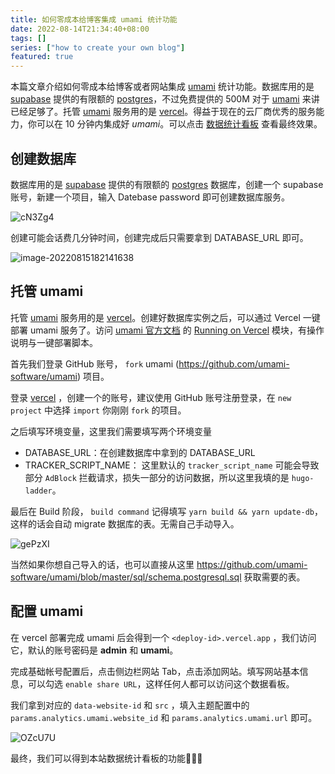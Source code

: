 ```yaml
---
title: 如何零成本给博客集成 umami 统计功能
date: 2022-08-14T21:34:40+08:00
tags: []
series: ["how to create your own blog"]
featured: true
---
```

本篇文章介绍如何零成本给博客或者网站集成 [umami](https://umami.is/) 统计功能。数据库用的是 [supabase](https://app.supabase.com/) 提供的有限额的 [postgres](https://supabase.com/docs/guides/database)，不过免费提供的 500M 对于  [umami](https://umami.is/) 来讲已经足够了。托管 [umami](https://umami.is/) 服务用的是 [vercel](https://vercel.com/)。得益于现在的云厂商优秀的服务能力，你可以在 10 分钟内集成好 *umami*。可以点击 [数据统计看板](https://umami-ochre-nu.vercel.app/share/o3zAba1V/guangzhengli) 查看最终效果。

<!--more-->

## 创建数据库

数据库用的是 [supabase](https://app.supabase.com/) 提供的有限额的 [postgres](https://supabase.com/docs/guides/database) 数据库，创建一个 supabase 账号，新建一个项目，输入 Datebase password 即可创建数据库服务。

![cN3Zg4](https://cdn.jsdelivr.net/gh/guangzhengli/PicURL@master/uPic/cN3Zg4.png)

创建可能会话费几分钟时间，创建完成后只需要拿到 DATABASE_URL 即可。

![image-20220815182141638](https://cdn.jsdelivr.net/gh/guangzhengli/PicURL@master/uPic/image-20220815182141638.png)

## 托管 umami

托管 [umami](https://umami.is/) 服务用的是 [vercel](https://vercel.com/)。创建好数据库实例之后，可以通过 Vercel 一键部署 umami 服务了。访问 [umami 官方文档](https://umami.is/) 的 [Running on Vercel](https://umami.is/docs/running-on-vercel) 模块，有操作说明与一键部署脚本。

首先我们登录 GitHub 账号， `fork` umami (https://github.com/umami-software/umami) 项目。

登录 [vercel](https://vercel.com/) ，创建一个的账号，建议使用 GitHub 账号注册登录，在 `new project` 中选择 `import` 你刚刚 `fork` 的项目。

之后填写环境变量，这里我们需要填写两个环境变量

* DATABASE_URL：在创建数据库中拿到的 DATABASE_URL
* TRACKER_SCRIPT_NAME： 这里默认的 `tracker_script_name` 可能会导致部分  `AdBlock` 拦截请求，损失一部分的访问数据，所以这里我填的是 `hugo-ladder`。

最后在 Build 阶段， `build command`  记得填写 `yarn build && yarn update-db`，这样的话会自动 migrate 数据库的表。无需自己手动导入。

![gePzXI](https://cdn.jsdelivr.net/gh/guangzhengli/PicURL@master/uPic/gePzXI.png)

当然如果你想自己导入的话，也可以直接从这里 https://github.com/umami-software/umami/blob/master/sql/schema.postgresql.sql 获取需要的表。

## 配置 umami

在 vercel 部署完成 umami 后会得到一个 `<deploy-id>.vercel.app` ，我们访问它，默认的账号密码是 **admin** 和 **umami**。

完成基础帐号配置后，点击侧边栏网站 Tab，点击添加网站。填写网站基本信息，可以勾选 `enable share URL`，这样任何人都可以访问这个数据看板。

我们拿到对应的 `data-website-id` 和 `src` ，填入主题配置中的 `params.analytics.umami.website_id` 和  `params.analytics.umami.url` 即可。 

![OZcU7U](https://cdn.jsdelivr.net/gh/guangzhengli/PicURL@master/uPic/OZcU7U.png)

最终，我们可以得到本站数据统计看板的功能🎉🎉🎉
